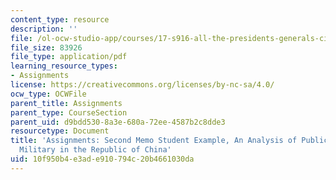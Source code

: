 ```yaml
---
content_type: resource
description: ''
file: /ol-ocw-studio-app/courses/17-s916-all-the-presidents-generals-civil-military-relations-in-the-us-and-beyond-january-iap-2020/10f950b4e3ade910794c20b4661030da_MIT17_S916IAP20_Example2.pdf
file_size: 83926
file_type: application/pdf
learning_resource_types:
- Assignments
license: https://creativecommons.org/licenses/by-nc-sa/4.0/
ocw_type: OCWFile
parent_title: Assignments
parent_type: CourseSection
parent_uid: d9bdd530-8a3e-680a-72ee-4587b2c8dde3
resourcetype: Document
title: 'Assignments: Second Memo Student Example, An Analysis of Public Trust in the
  Military in the Republic of China'
uid: 10f950b4-e3ad-e910-794c-20b4661030da
---
```

